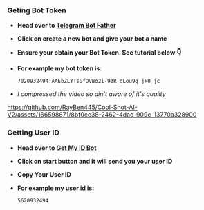 ### Geting Bot Token ###

- **Head over to [Telegram Bot Father](https://t.me/BotFather)**
- **Click on create a new bot and give your bot a name**

- **Ensure your obtain your Bot Token. See tutorial below 👇**
- **For example my bot token is:**
  ```
  7020932494:AAEbZLYTsGfOVBo2i-9zR_dLou9q_jF0_jc
  ```
- *I compressed the video so ain't aware of it's quality*

https://github.com/RayBen445/Cool-Shot-AI-V2/assets/166598671/8bf0cc38-2462-4dac-909c-13770a328900

### Getting User ID ###
- **Head over to [Get My ID Bot](https://t.me/getmyid_bot)**
- **Click on start button and it will send you your user ID**

- **Copy Your User ID**
- **For example my user id is:**
  ```
  5620932494
  ```



